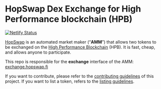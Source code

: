 # HopSwap Dex Exchange for High Performance blockchain (HPB)

[![Netlify Status](https://api.netlify.com/api/v1/badges/c6ef7e73-4a84-410d-83b0-b89326787dff/deploy-status)](https://app.netlify.com/sites/swap-master/deploys)

[HopSwap](https://hopswap.fi/) is an automated market maker (“**AMM**”) that allows two tokens to be exchanged on the [High Performance Blockchain](https://www.hpb.io) (HPB). It is fast, cheap, and allows anyone to participate.

This repo is responsible for the **exchange** interface of the AMM: [exchange.hopswap.fi](https://exchange.hopswap.fi/)

If you want to contribute, please refer to the [contributing guidelines](./CONTRIBUTING.md) of this project.
If you want to list a token, refers to the [listing guidelines](./listing.md).
